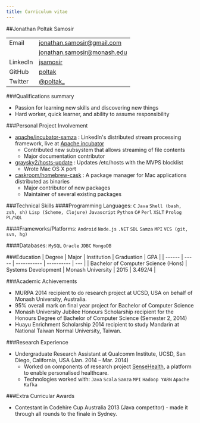 ```yaml
---
title: Curriculum vitae
---
```


##Jonathan Poltak Samosir

|           |                                                                   |
| --------- | ----------------------------------------------------------------- |
| Email     | [jonathan.samosir@gmail.com](mailto:jonathan.samosir@gmail.com)   |
|           | [jonathan.samosir@monash.edu](mailto:jonathan.samosir@monash.edu) |
| LinkedIn  | [jsamosir](http://www.linkedin.com/in/jsamosir)                   |
| GitHub    | [poltak](http://www.github.com/poltak)                            |
| Twitter   | [@poltak_](http://www.twitter.com/poltak_)                        |


###Qualifications summary
* Passion for learning new skills and discovering new things
* Hard worker, quick learner, and ability to assume responsibility

###Personal Project Involvement
* [apache/incubator-samza](http://github.com/apache/incubator-samza) : LinkedIn&#39;s distributed stream processing framework, live at [Apache incubator](https://samza.incubator.apache.org)
    - Contributed new subsystem that allows streaming of file contents
    - Major documentation contributor
* [graysky2/hosts-update](http://github.com/graysky2/hosts-update) : Updates /etc/hosts with the MVPS blocklist
    - Wrote Mac OS X port
* [caskroom/homebrew-cask](http://github.com/caskroom/homebrew-cask) : A package manager for Mac applications distributed as binaries
    - Major contributor of new packages
    - Maintainer of several existing packages

###Technical Skills
####Programming Languages:
 `C` `Java` `Shell (bash, zsh, sh)` `Lisp (Scheme, Clojure)` `Javascript` `Python` `C#` `Perl` `XSLT` `Prolog` `PL/SQL`

####Frameworks/Platforms:
`Android` `Node.js` `.NET` `SDL` `Samza` `MPI`  `VCS (git, svn, hg)`

####Databases:
`MySQL` `Oracle` `JDBC` `MongoDB`

###Education
| Degree | Major | Institution | Graduation | GPA |
| ------ | ----- | ----------- | ---------- | --- |
| Bachelor of Computer Science (Hons) | Systems Development | Monash University | 2015 | 3.492/4 |

###Academic Achievements
* MURPA 2014 recipient to do research project at UCSD, USA on behalf of Monash University, Australia.
* 95% overall mark on final year project for Bachelor of Computer Science
* Monash University Jubilee Honours Scholarship recipient for the Honours Degree of Bachelor of Computer Science (Semester 2, 2014)
* Huayu Enrichment Scholarship 2014 recipient to study Mandarin at National Taiwan Normal University, Taiwan.

###Research Experience
* Undergraduate Research Assistant at Qualcomm Institute, UCSD, San Diego, California, USA (Jan. 2014 – Mar. 2014)
    - Worked on components of research project [SenseHealth](https://portal.futuregrid.org/projects/383), a platform to enable personalised healthcare.
    - Technologies worked with: `Java` `Scala` `Samza` `MPI` `Hadoop YARN` `Apache Kafka`


###Extra Curricular Awards
* Contestant in Codehire Cup Australia 2013 (Java competitor) - made it through all rounds to the finale in Sydney.
